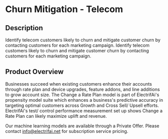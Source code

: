 # Churn Mitigation - Telecom

## Description
Identify telecom customers likely to churn and mitigate customer churn by contacting customers for each marketing campaign. Identify telecom customers likely to churn and mitigate customer churn by contacting customers for each marketing campaign. 

## Product Overview
Businesses succeed when existing customers enhance their accounts through rate plan and device upgrades, feature addons, and line additions to grow account size. The Change a Rate Plan model is part of ElectrifAi's propensity model suite which enhances a business's predictive accuracy in targeting optimal customers across Growth and Cross Sell/ Upsell efforts. ElectrifAi's test/ control performance measurement set up shows Change a Rate Plan can likely maximize uplift and revenue. 

Our machine learning models are available through a Private Offer. Please contact info@electrifai.net for subscription service pricing.
